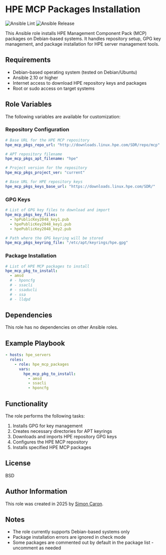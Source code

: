 # HPE MCP Packages Installation

![Ansible Lint](https://github.com/simoncaron/ansible-role-hpe_mcp_pkgs/actions/workflows/lint.yml/badge.svg)
![Ansible Release](https://github.com/simoncaron/ansible-role-hpe_mcp_pkgs/actions/workflows/release.yml/badge.svg)

This Ansible role installs HPE Management Component Pack (MCP) packages on Debian-based systems. It handles repository setup, GPG key management, and package installation for HPE server management tools.

## Requirements

- Debian-based operating system (tested on Debian/Ubuntu)
- Ansible 2.10 or higher
- Internet access to download HPE repository keys and packages
- Root or sudo access on target systems

## Role Variables

The following variables are available for customization:

### Repository Configuration
```yaml
# Base URL for the HPE MCP repository
hpe_mcp_pkgs_repo_url: "http://downloads.linux.hpe.com/SDR/repo/mcp"

# APT repository filename
hpe_mcp_pkgs_apt_filename: "hpe"

# Project version for the repository
hpe_mcp_pkgs_project_ver: "current"

# Base URL for HPE repository keys
hpe_mcp_pkgs_keys_base_url: "https://downloads.linux.hpe.com/SDR/"
```

### GPG Keys
```yaml
# List of GPG key files to download and import
hpe_mcp_pkgs_key_files:
  - hpPublicKey2048_key1.pub
  - hpePublicKey2048_key1.pub
  - hpePublicKey2048_key2.pub

# Path where the GPG keyring will be stored
hpe_mcp_pkgs_keyring_file: "/etc/apt/keyrings/hpe.gpg"
```

### Package Installation
```yaml
# List of HPE MCP packages to install
hpe_mcp_pkg_to_install:
  - amsd
  # - hponcfg
  # - ssacli
  # - ssaducli
  # - ssa
  # - lldpd
```

## Dependencies

This role has no dependencies on other Ansible roles.

## Example Playbook

```yaml
- hosts: hpe_servers
  roles:
    - role: hpe_mcp_packages
      vars:
        hpe_mcp_pkg_to_install:
          - amsd
          - ssacli
          - hponcfg
```

## Functionality

The role performs the following tasks:

1. Installs GPG for key management
2. Creates necessary directories for APT keyrings
3. Downloads and imports HPE repository GPG keys
4. Configures the HPE MCP repository
5. Installs specified HPE MCP packages

## License

BSD

## Author Information

This role was created in 2025 by [Simon Caron](https://simoncaron.com/).

## Notes

- The role currently supports Debian-based systems only
- Package installation errors are ignored in check mode
- Some packages are commented out by default in the package list - uncomment as needed
